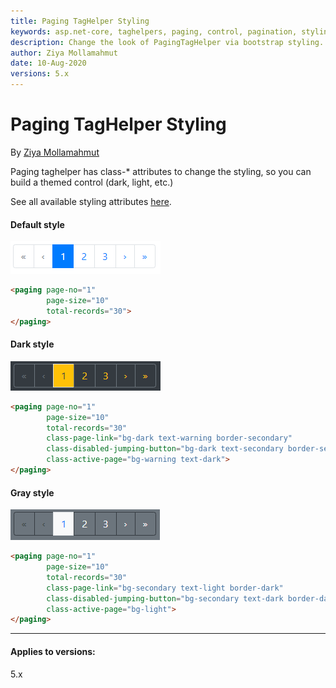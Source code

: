 ```yaml
---
title: Paging TagHelper Styling
keywords: asp.net-core, taghelpers, paging, control, pagination, styling
description: Change the look of PagingTagHelper via bootstrap styling.
author: Ziya Mollamahmut
date: 10-Aug-2020
versions: 5.x
---
```


# Paging TagHelper Styling

By [Ziya Mollamahmut](https://github.com/LazZiya)

Paging taghelper has class-* attributes to change the styling, so you can build a themed control (dark, light, etc.)

See all available styling attributes [here][0].

#### Default style

![PagingTagHelper Default Theme][1]

````html
<paging page-no="1"
        page-size="10"
        total-records="30">
</paging>
````

#### Dark style

![PagingTagHelper Dark Theme][2]

````html
<paging page-no="1"
        page-size="10"
        total-records="30"
        class-page-link="bg-dark text-warning border-secondary"
        class-disabled-jumping-button="bg-dark text-secondary border-secondary"
        class-active-page="bg-warning text-dark">
</paging>
````

#### Gray style

![PagingTagHelper Gray Theme][3]

````html
<paging page-no="1"
        page-size="10"
        total-records="30"
        class-page-link="bg-secondary text-light border-dark"
        class-disabled-jumping-button="bg-secondary text-dark border-dark"
        class-active-page="bg-light">
</paging>
````

---

#### Applies to versions:
5.x

[0]:../LazZiya.TagHelpers/Paging-TagHelper-Attributes.md#styling-attributes
[1]:https://github.com/LazZiya/Docs/raw/master/images/LazZiya.TagHelpers/paging-tag-helper-default.PNG
[2]:https://github.com/LazZiya/Docs/raw/master/images/LazZiya.TagHelpers/paging-tag-helper-dark.PNG
[3]:https://github.com/LazZiya/Docs/raw/master/images/LazZiya.TagHelpers/paging-tag-helper-gray.PNG